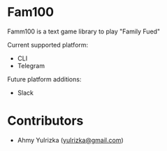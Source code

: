 # Fam100

Famm100 is a text game library to play "Family Fued"

Current supported platform:

* CLI
* Telegram

Future platform additions:

* Slack

# Contributors

* Ahmy Yulrizka (yulrizka@gmail.com)
